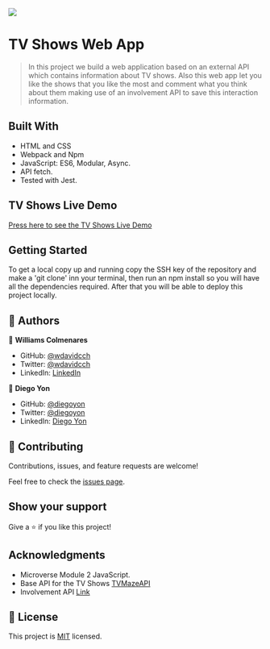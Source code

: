 ![](https://img.shields.io/badge/Microverse-blueviolet)

# TV Shows Web App

> In this project we build a web application based on an external API which contains information about TV shows. Also this web app let you like the shows that you like the most and comment what you think about them making use of an involvement API to save this interaction information.


## Built With

- HTML and CSS
- Webpack and Npm
- JavaScript: ES6, Modular, Async.
- API fetch.
- Tested with Jest.

## TV Shows Live Demo

[Press here to see the TV Shows Live Demo](https://wdavidcch.github.io/capstone-project/dist/)


## Getting Started

To get a local copy up and running copy the SSH key of the repository and make a 'git clone' inn your terminal, then run an npm install so you will have all the dependencies required. After that you will be able to deploy this project locally.

## 👤 Authors

👤 **Williams Colmenares**

- GitHub: [@wdavidcch](https://github.com/wdavidcch)
- Twitter: [@wdavidcch](https://twitter.com/wdavidcch)
- LinkedIn: [LinkedIn](https://www.linkedin.com/in/williams-colmenares-989a6b151)

👤 **Diego Yon**

- GitHub: [@diegoyon](https://github.com/diegoyon)
- Twitter: [@diegoyon](https://twitter.com/diegoyon)
- LinkedIn: [Diego Yon](https://www.linkedin.com/in/diego-yon-9311aa41/)

## 🤝 Contributing

Contributions, issues, and feature requests are welcome!

Feel free to check the [issues page](../../issues/).

## Show your support

Give a ⭐️ if you like this project!

## Acknowledgments

- Microverse Module 2 JavaScript.
- Base API for the TV Shows [TVMazeAPI](https://www.tvmaze.com/api)
- Involvement API [Link](https://www.notion.so/Involvement-API-869e60b5ad104603aa6db59e08150270)

## 📝 License

This project is [MIT](./MIT.md) licensed.
